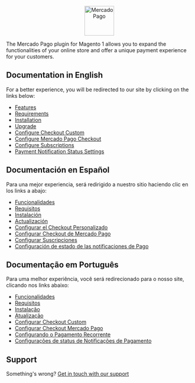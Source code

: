 <p align="center"><a href="https://www.mercadopago.com/"><img src="https://raw.githubusercontent.com/mercadopago/cart-woocommerce/master/assets/images/mplogo.png" height="80" width="auto" alt="MercadoPago">
</a></p>

The Mercado Pago plugin for Magento 1 allows you to expand the functionalities of your online store and offer a unique payment experience for your customers.

## Documentation in English

For a better experience, you will be redirected to our site by clicking on the links below:

* [Features](https://www.mercadopago.com.br/developers/en/plugins_sdks/plugins/official/magento/#bookmark_features)
* [Requirements](https://www.mercadopago.com.br/developers/en/plugins_sdks/plugins/official/magento/#bookmark_requirements)
* [Installation](https://www.mercadopago.com.br/developers/en/plugins_sdks/plugins/official/magento/#bookmark_installation)
* [Upgrade](https://www.mercadopago.com.br/developers/en/plugins_sdks/plugins/official/magento/#bookmark_upgrade)
* [Configure Checkout Custom](https://www.mercadopago.com.br/developers/en/plugins_sdks/plugins/official/magento/#bookmark_configure_checkout_custom_(credit_card_and_ticket))
* [Configure Mercado Pago Checkout](https://www.mercadopago.com.br/developers/en/plugins_sdks/plugins/official/magento/#bookmark_configure_checkout_classic)
* [Configure Subscriptions](https://www.mercadopago.com.br/developers/en/plugins_sdks/plugins/official/magento/#bookmark_configure_subscriptions)
* [Payment Notification Status Settings](https://www.mercadopago.com.br/developers/en/plugins_sdks/plugins/official/magento/#bookmark_payment_notification_status_settings)

## Documentación en Español

Para una mejor experiencia, será redirigido a nuestro sitio haciendo clic en los links a abajo:

* [Funcionalidades](https://www.mercadopago.com.ar/developers/es/plugins_sdks/plugins/official/magento/#bookmark_features)
* [Requisitos](https://www.mercadopago.com.ar/developers/es/plugins_sdks/plugins/official/magento/#bookmark_requirements)
* [Instalación](https://www.mercadopago.com.ar/developers/es/plugins_sdks/plugins/official/magento/#bookmark_installation)
* [Actualización](https://www.mercadopago.com.ar/developers/es/plugins_sdks/plugins/official/magento/#bookmark_upgrade)
* [Configurar el Checkout Personalizado](https://www.mercadopago.com.ar/developers/es/plugins_sdks/plugins/official/magento/#bookmark_configure_checkout_custom_(credit_card_and_ticket))
* [Configurar Checkout de Mercado Pago](https://www.mercadopago.com.ar/developers/es/plugins_sdks/plugins/official/magento/#bookmark_configure_checkout_classic)
* [Configurar Suscripciones](https://www.mercadopago.com.ar/developers/es/plugins_sdks/plugins/official/magento/#bookmark_configure_subscriptions)
* [Configuración de estado de las notificaciones de Pago](https://www.mercadopago.com.ar/developers/es/plugins_sdks/plugins/official/magento/#bookmark_payment_notification_status_settings)

## Documentação em Português

Para uma melhor experiência, você será redirecionado para o nosso site, clicando nos links abaixo:

* [Funcionalidades](https://www.mercadopago.com.br/developers/pt/plugins_sdks/plugins/official/magento/#bookmark_features)
* [Requisitos](https://www.mercadopago.com.br/developers/pt/plugins_sdks/plugins/official/magento/#bookmark_requirements)
* [Instalação](https://www.mercadopago.com.br/developers/pt/plugins_sdks/plugins/official/magento/#bookmark_installation)
* [Atualização](https://www.mercadopago.com.br/developers/pt/plugins_sdks/plugins/official/magento/#bookmark_upgrade)
* [Configurar Checkout Custom](https://www.mercadopago.com.br/developers/pt/plugins_sdks/plugins/official/magento/#bookmark_configure_checkout_custom_(credit_card_and_ticket))
* [Configurar Checkout Mercado Pago](https://www.mercadopago.com.br/developers/pt/plugins_sdks/plugins/official/magento/#bookmark_configure_checkout_classic)
* [Configurando o Pagamento Recorrente](https://www.mercadopago.com.br/developers/pt/plugins_sdks/plugins/official/magento/#bookmark_configure_subscriptions)
* [Configurações de status de Notificações de Pagamento](https://www.mercadopago.com.br/developers/pt/plugins_sdks/plugins/official/magento/#bookmark_payment_notification_status_settings)

## Support

Something's wrong? [Get in touch with our support](https://www.mercadopago.com.ar/developers/en/support)
